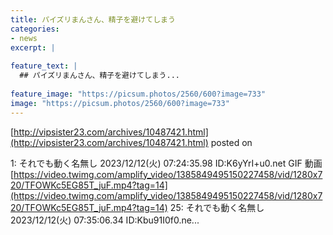 ```yaml
---
title: パイズリまんさん、精子を避けてしまう
categories:
- news
excerpt: |
  
feature_text: |
  ## パイズリまんさん、精子を避けてしまう...
  
feature_image: "https://picsum.photos/2560/600?image=733"
image: "https://picsum.photos/2560/600?image=733"
---
```


[http://vipsister23.com/archives/10487421.html](http://vipsister23.com/archives/10487421.html)
posted on 

<!--more-->

1: それでも動く名無し 2023/12/12(火) 07:24:35.98 ID:K6yYrI+u0.net GIF 動画 [https://video.twimg.com/amplify_video/1385849495150227458/vid/1280x720/TFOWKc5EG85T_juF.mp4?tag=14](https://video.twimg.com/amplify_video/1385849495150227458/vid/1280x720/TFOWKc5EG85T_juF.mp4?tag=14) 25: それでも動く名無し 2023/12/12(火) 07:35:06.34 ID:Kbu91I0f0.ne...
